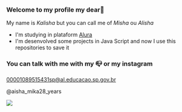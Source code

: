 ### Welcome to my profile my dear🦋

My name is *Kalisha* but you can call me of *Misha* ou *Alisha*
- I'm studying in plataform [Alura](https:www.alura.com.br)
- I'm desenvolved some projects in Java Script and now I use this repositories to save it

### You can talk with me with my 📪 or my instagram

00001089515431sp@al.educacao.sp.gov.br

@aisha_mika28_years


![](https://media1.tenor.com/m/Kwq02ZsjjCEAAAAC/melissa-benoist-smile.gif)
